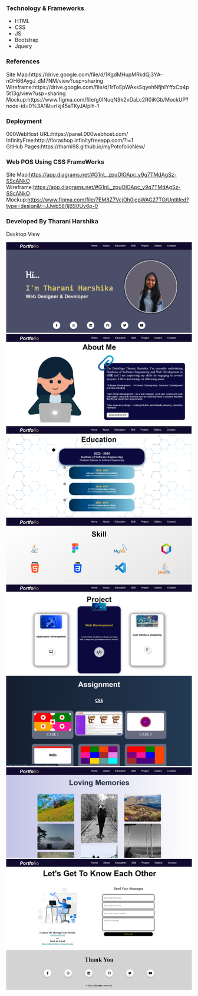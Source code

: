 
<h3>Technology & Frameworks</h3>
<ul>
  <li>HTML</li>
  <li>CSS</li>
  <li>JS</li>
  <li>Bootstrap</li>
  <li>Jquery</li>
</ul>

<h3>References</h3>
Site Map:https://drive.google.com/file/d/1KgdMHupMRkdQj3YA-nOH66AygJ_dM7NM/view?usp=sharing <br>
Wireframe:https://drive.google.com/file/d/1rToEpWAxsSqyehNfjhIYffxCp4p5t13g/view?usp=sharing <br>
Mockup:https://www.figma.com/file/g0INuqN9k2vDaLc2R0iKGb/MockUP?node-id=0%3A1&t=rlkj45aTKyJAlplh-1 <br>

<h3>Deployment</h3>
000WebHost URL:https://panel.000webhost.com/ <br>
InfinityFree:http://florashop.infinityfreeapp.com/?i=1 <br>
GitHub Pages:https://tharni98.github.io/myPotofolioNew/ <br>

<h3> Web POS Using CSS FrameWorks</h3>

Site Map:https://app.diagrams.net/#G1nL_zpuOlOApc_y9q7TMdAgSz-SScANkO <br>
Wireframe:https://app.diagrams.net/#G1nL_zpuOlOApc_y9q7TMdAgSz-SScANkO <br>
Mockup:https://www.figma.com/file/7EM8Z7VcjOh0jepWAG27TO/Untitled?type=design&t=JJwb58i1jBS0Uv6p-0 <br>

<h3>Developed By Tharani Harshika</h3>
Desktop View


![](assets/img/PagesAssets/Home.png)
![](assets/img/PagesAssets/About.png)
![](assets/img/PagesAssets/Edu.png)
![](assets/img/PagesAssets/Skill.png)
![](assets/img/PagesAssets/Project.png)
![](assets/img/PagesAssets/Assigment.png)
![](assets/img/PagesAssets/Gallery.png)
![](assets/img/PagesAssets/Contact.png)
![](assets/img/PagesAssets/Footer.png )
